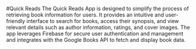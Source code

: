#Quick Reads
The Quick Reads App is designed to simplify the process of retrieving book information for users. 
It provides an intuitive and user-friendly interface to search for books, access their synopsis, and view relevant details such as author information, ratings, and cover images. 
The app leverages Firebase for secure user authentication and management and integrates with the Google Books API to fetch and display book data.
